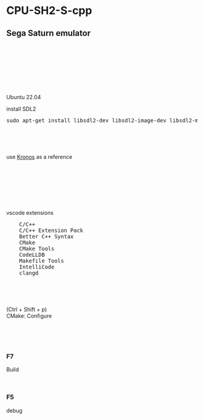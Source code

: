 # CPU-SH2-S-cpp

## Sega Saturn emulator

<br><br><br>

<br><br><br>

Ubuntu 22.04

install SDL2

<pre>
sudo apt-get install libsdl2-dev libsdl2-image-dev libsdl2-mixer-dev libsdl2-net-dev libsdl2-ttf-dev zlib1g libssl-dev
</pre>

<br><br><br>

use [Kronos](https://github.com/FCare/Kronos) as a reference

<br><br><br><br><br><br>

vscode extensions

<pre>
    C/C++
    C/C++ Extension Pack
    Better C++ Syntax
    CMake
    CMake Tools
    CodeLLDB
    Makefile Tools
    IntelliCode
    clangd
</pre>

<br><br><br>

(Ctrl + Shift + p)  
CMake: Configure

<br><br><br>

### F7

Build

<br>

### F5

debug

<br><br><br><br><br><br><br><br><br>
